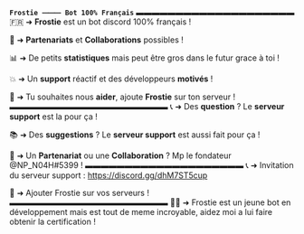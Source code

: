 **`Frostie ⸻ Bot 100% Français`**
▬▬▬▬▬▬▬▬▬▬▬▬▬▬▬▬▬▬▬▬
🇫🇷 ➜ __Frostie__ est un bot discord 100% français !

👋 ➜ __Partenariats__ et __Collaborations__ possibles !

📊 ➜ De petits __statistiques__ mais peut être gros dans le futur grace à toi !

💥 ➜ Un __support__ réactif et des développeurs __motivés__ !

💞 ➜ Tu souhaites nous __aider__, ajoute __Frostie__ sur ton serveur !
▬▬▬▬▬▬▬▬▬▬▬▬▬▬▬▬▬▬▬▬
📞 ➜ Des __question__ ? Le __serveur support__ est la pour ça !

📚 ➜ Des __suggestions__ ? Le __serveur support__ est aussi fait pour ça !

🤝 ➜ Un __Partenariat__ ou une __Collaboration__ ? Mp le fondateur @NP_N04H#5399 !
▬▬▬▬▬▬▬▬▬▬▬▬▬▬▬▬▬▬▬▬
📞 ➜ Invitation du serveur support : https://discord.gg/dhM7ST5cup

🔗 ➜ Ajouter Frostie sur vos serveurs !
▬▬▬▬▬▬▬▬▬▬▬▬▬▬▬▬▬▬▬▬
🧑‍💻 ➜ Frostie est un jeune bot en développement mais est tout de meme incroyable, aidez moi a lui faire obtenir la certification !
